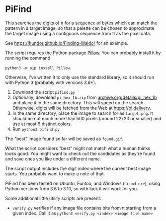 # PiFind

This searches the digits of π for a sequence of bytes which can match the pattern
in a target image, so that a palette can be chosen to approximate the target image
using a contiguous sequence from π as the pixel data.

See https://kundor.github.io/Finding-Waldo/ for an example.

The script requires the Python package [Pillow](https://python-pillow.org/).
You can probably install it by running the command

`python3 -m pip install Pillow`.

Otherwise, I've written it to only use the standard library, so it should run
with Python 3 (probably with versions 3.6+).

1. Download the script `pifind.py`
2. Optionally, download `pi_hex_1b.zip` from [archive.org/details/pi\_hex\_1b](https://archive.org/details/pi_hex_1b)
   and place it in the same directory.
   This will speed up the search. Otherwise, digits will be fetched from the Web at https://pi.delivery.
3. In the same directory, place the image to search for as `target.png`. It should be not
   much more than 500 pixels (around 22x23 or smaller) and use at most 6 distinct colors.
4. Run `python3 pifind.py`

The "best" image found so far will be saved as `found.gif`.

What the script considers "best" might not match what a human thinks looks good.
You might want to check out the candidates as they're found and save ones you like
under a different name.

The script output includes the digit index where the current best image starts.
You probably want to make a note of that.

PiFind has been tested on Ubuntu, Funtoo, and Windows (in `cmd.exe`), using Python versions from 3.6 to 3.10,
so with luck it will work for you.

Some additional little utility scripts are present:

* `verify.py` verifies if any image file contains bits from π starting from a given index.
  Call it as `python3 verify.py <index> <image file name>`


